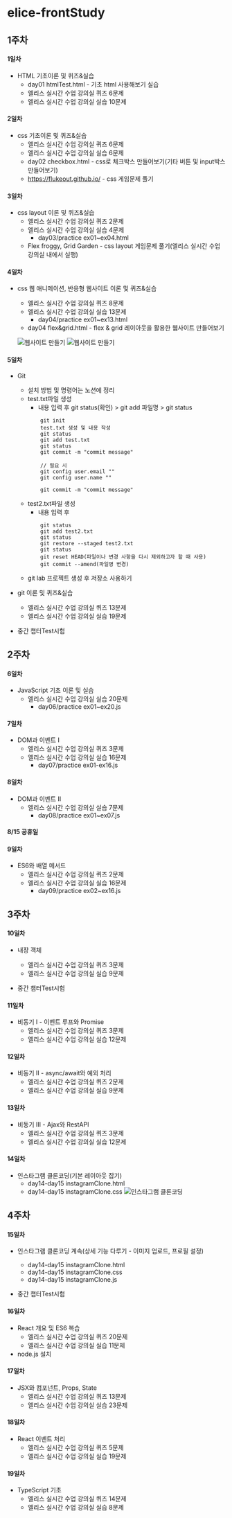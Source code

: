# elice-frontStudy

## 1주차
#### 1일차
-  HTML 기초이론 및 퀴즈&실습
    - day01 htmlTest.html - 기초 html 사용해보기 실습
    - 엘리스 실시간 수업 강의실 퀴즈 6문제
    - 엘리스 실시간 수업 강의실 실습 10문제
    
#### 2일차
-  css 기초이론 및 퀴즈&실습
    - 엘리스 실시간 수업 강의실 퀴즈 6문제
    - 엘리스 실시간 수업 강의실 실습 6문제
    - day02 checkbox.html - css로 체크박스 만들어보기(기타 버튼 및 input박스 만들어보기)
    - https://flukeout.github.io/ - css 게임문제 풀기

#### 3일차
- css layout 이론 및 퀴즈&실습
    - 엘리스 실시간 수업 강의실 퀴즈 2문제
    - 엘리스 실시간 수업 강의실 실습 4문제
        - day03/practice ex01~ex04.html
    - Flex froggy, Grid Garden - css layout 게임문제 풀기(엘리스 실시간 수업 강의실 내에서 실행)

#### 4일차
- css 웹 애니메이션, 반응형 웹사이트 이론 및 퀴즈&실습
    - 엘리스 실시간 수업 강의실 퀴즈 8문제
    - 엘리스 실시간 수업 강의실 실습 13문제
        - day04/practice ex01~ex13.html
    - day04 flex&grid.html - flex & grid 레이아웃을 활용한 웹사이트 만들어보기

    ![웹사이트 만들기](https://raw.githubusercontent.com/zzzissu/elice-frontStudy/main/img/flex%26grid.png)
    ![웹사이트 만들기](https://raw.githubusercontent.com/zzzissu/elice-frontStudy/main/img/flex%26grid2.png)

#### 5일차
- Git 
    - 설치 방법 및 명령어는 노션에 정리
    - test.txt파일 생성
        - 내용 입력 후 git status(확인) > git add 파일명 > git status
        ```
            git init
            test.txt 생성 및 내용 작성
            git status
            git add test.txt
            git status
            git commit -m "commit message"

            // 필요 시
            git config user.email ""
            git config user.name ""

            git commit -m "commit message"
        ```
    - test2.txt파일 생성
        - 내용 입력 후
        ```
            git status
            git add test2.txt
            git status
            git restore --staged test2.txt
            git status
            git reset HEAD(파일이나 변경 사항을 다시 제외하고자 할 때 사용)
            git commit --amend(파일명 변경)
        ```
    - git lab 프로젝트 생성 후 저장소 사용하기
    
- git 이론 및 퀴즈&실습
    - 엘리스 실시간 수업 강의실 퀴즈 13문제
    - 엘리스 실시간 수업 강의실 실습 19문제

- 중간 챕터Test시험

## 2주차
#### 6일차
- JavaScript 기초 이론 및 실습
    - 엘리스 실시간 수업 강의실 실습 20문제
        - day06/practice ex01~ex20.js

#### 7일차
- DOM과 이벤트 Ⅰ
    - 엘리스 실시간 수업 강의실 퀴즈 3문제
    - 엘리스 실시간 수업 강의실 실습 16문제
        - day07/practice ex01-ex16.js

#### 8일차
- DOM과 이벤트 Ⅱ
    - 엘리스 실시간 수업 강의실 실습 7문제
        - day08/practice ex01~ex07.js

#### 8/15 공휴일

#### 9일차
- ES6와 배열 메서드
    - 엘리스 실시간 수업 강의실 퀴즈 2문제
    - 엘리스 실시간 수업 강의실 실습 16문제
        - day09/practice ex02~ex16.js

## 3주차
#### 10일차
- 내장 객체
    - 엘리스 실시간 수업 강의실 퀴즈 3문제
    - 엘리스 실시간 수업 강의실 실습 9문제

- 중간 챕터Test시험

#### 11일차
- 비동기 Ⅰ - 이벤트 루프와 Promise
    - 엘리스 실시간 수업 강의실 퀴즈 3문제
    - 엘리스 실시간 수업 강의실 실습 12문제

#### 12일차
- 비동기 Ⅱ - async/await와 예외 처리
    - 엘리스 실시간 수업 강의실 퀴즈 2문제
    - 엘리스 실시간 수업 강의실 실습 9문제

#### 13일차
- 비동기 Ⅲ - Ajax와 RestAPI
    - 엘리스 실시간 수업 강의실 퀴즈 3문제
    - 엘리스 실시간 수업 강의실 실습 12문제

#### 14일차
- 인스타그램 클론코딩(기본 레이아웃 잡기)
    - day14-day15 instagramClone.html
    - day14-day15 instagramClone.css
    ![인스타그램 클론코딩](https://raw.githubusercontent.com/zzzissu/elice-frontStudy/main/img/instagramLayout.png)


## 4주차
#### 15일차
- 인스타그램 클론코딩 계속(상세 기능 다루기 - 이미지 업로드, 프로필 설정)
    - day14-day15 instagramClone.html
    - day14-day15 instagramClone.css
    - day14-day15 instagramClone.js

- 중간 챕터Test시험

#### 16일차
- React 개요 및 ES6 복습
    - 엘리스 실시간 수업 강의실 퀴즈 20문제
    - 엘리스 실시간 수업 강의실 실습 11문제
- node.js 설치

#### 17일차
- JSX와 컴포넌트, Props, State
    - 엘리스 실시간 수업 강의실 퀴즈 13문제
    - 엘리스 실시간 수업 강의실 실습 23문제

#### 18일차
- React 이벤트 처리
    - 엘리스 실시간 수업 강의실 퀴즈 5문제
    - 엘리스 실시간 수업 강의실 실습 19문제

#### 19일차
- TypeScript 기초
    - 엘리스 실시간 수업 강의실 퀴즈 14문제
    - 엘리스 실시간 수업 강의실 실습 8문제